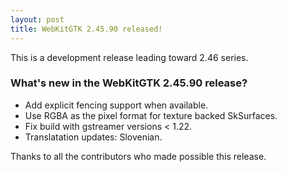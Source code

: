 ```yaml
---
layout: post
title: WebKitGTK 2.45.90 released!
---
```


This is a development release leading toward 2.46 series.

### What's new in the WebKitGTK 2.45.90 release?

 - Add explicit fencing support when available.
 - Use RGBA as the pixel format for texture backed SkSurfaces.
 - Fix build with gstreamer versions < 1.22.
 - Translatation updates: Slovenian.

Thanks to all the contributors who made possible this release.